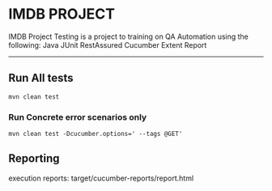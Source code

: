 # IMDB PROJECT

IMDB Project Testing is a project to training on QA Automation using the following:
	Java
	JUnit
	RestAssured
	Cucumber
	Extent Report
_____________________________________


## Run All tests

`mvn clean test`


### Run Concrete error scenarios only

`mvn clean test -Dcucumber.options=' --tags @GET'`

##  Reporting

execution reports: target/cucumber-reports/report.html
